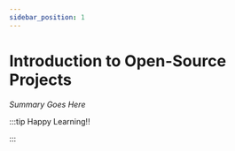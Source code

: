 ```yaml
---
sidebar_position: 1
---
```


# Introduction to Open-Source Projects

_Summary Goes Here_

:::tip Happy Learning!!

<QuestButton text="Go To Quest" />

:::


